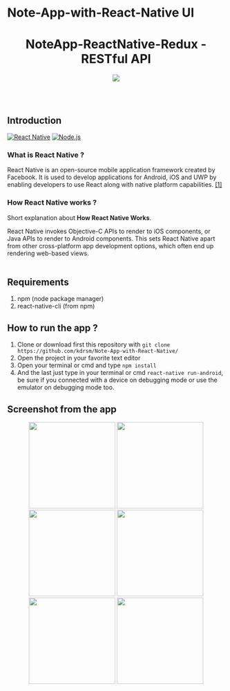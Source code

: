 # Note-App-with-React-Native UI

<h1 align='center'>NoteApp-ReactNative-Redux - RESTful API</h1>

<p align='center'>
  <a href='https://facebook.github.io/react-native/'>
  <img src='https://kreitech.io/blog/wp-content/uploads/2018/10/1_-NOQtyJAGQ1RNC3iVt_thA.png' />
  </a>
</p>

<br>
<br>

## Introduction
[![React Native](https://img.shields.io/badge/React%20Native-0.60-blue.svg?style=rounded-square)](https://facebook.github.io/react-native/)
[![Node.js](https://img.shields.io/badge/Node.js-v.10.16-green.svg?style=rounded-square)](https://nodejs.org/)

### What is React Native ?
React Native is an open-source mobile application framework created by Facebook. It is used to develop applications for Android, iOS and UWP by enabling developers to use React along with native platform capabilities. [[1]](https://en.wikipedia.org/wiki/React_Native)

### How React Native works ?
Short explanation about **How React Native Works**.

React Native invokes Objective-C APIs to render to iOS components, or Java APIs to render to Android components. This sets React Native apart from other cross-platform app development options, which often end up rendering web-based views.
<br>
<br>
## Requirements
1. npm (node package manager)
2. react-native-cli (from npm)

## How to run the app ?
1. Clone or download first this repository with `git clone https://github.com/kdrsm/Note-App-with-React-Native/`
2. Open the project in your favorite text editor
3. Open your terminal or cmd and type `npm install`
4. And the last just type in your terminal or cmd `react-native run-android`, be sure if you connected with a device on debugging mode or use the emulator on debugging mode too.


## Screenshot from the app
<p align='center'>
  <span>
  <img src='https://github.com/kadarisman46/Note-App-React-Native-Redux/blob/master/ss/Screenshot_20190707-223846.jpg' width=200 />
  <img src='https://github.com/kadarisman46/Note-App-React-Native-Redux/blob/master/ss/Screenshot_20190707-223852.jpg' width=200 />
  <img src='https://github.com/kadarisman46/Note-App-React-Native-Redux/blob/master/ss/Screenshot_20190707-224116.jpg' width=200 />
  <img src='https://github.com/kadarisman46/Note-App-React-Native-Redux/blob/master/ss/Screenshot_20190707-224124.jpg' width=200 />
  <img src='https://github.com/kadarisman46/Note-App-React-Native-Redux/blob/master/ss/Screenshot_20190707-224131.jpg' width=200 />
  <img src='https://github.com/kadarisman46/Note-App-React-Native-Redux/blob/master/ss/Screenshot_20190707-224141.jpg' width=200 />
  </span>
</p>


